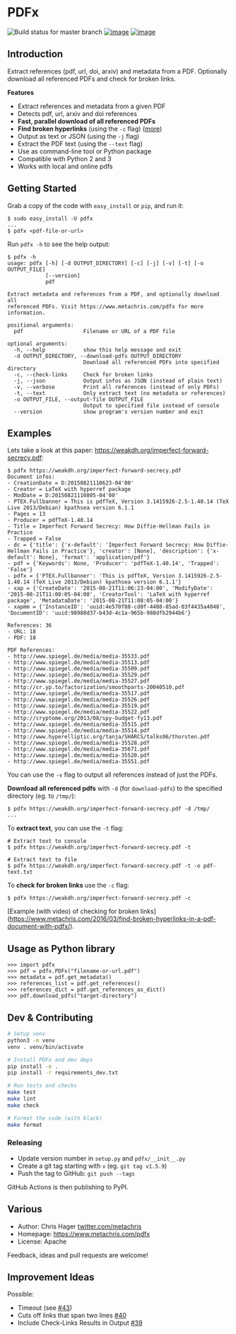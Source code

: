 # PDFx

![Build status for master branch](https://github.com/metachris/pdfx/workflows/Lint%20and%20test/badge.svg)
[![image](https://badge.fury.io/py/pdfx.svg)](https://pypi.python.org/pypi/pdfx)
[![image](https://img.shields.io/badge/license-Apache-blue.svg)](https://github.com/metachris/pdfx/blob/master/LICENSE)

## Introduction

Extract references (pdf, url, doi, arxiv) and metadata from a PDF.
Optionally download all referenced PDFs and check for broken links.

**Features**

-   Extract references and metadata from a given PDF
-   Detects pdf, url, arxiv and doi references
-   **Fast, parallel download of all referenced PDFs**
-   **Find broken hyperlinks** (using the `-c` flag)
    ([more](https://www.metachris.com/2016/03/find-broken-hyperlinks-in-a-pdf-document-with-pdfx/))
-   Output as text or JSON (using the `-j` flag)
-   Extract the PDF text (using the `--text` flag)
-   Use as command-line tool or Python package
-   Compatible with Python 2 and 3
-   Works with local and online pdfs

## Getting Started

Grab a copy of the code with `easy_install` or `pip`, and run it:

    $ sudo easy_install -U pdfx
    ...
    $ pdfx <pdf-file-or-url>

Run `pdfx -h` to see the help output:

    $ pdfx -h
    usage: pdfx [-h] [-d OUTPUT_DIRECTORY] [-c] [-j] [-v] [-t] [-o OUTPUT_FILE]
                [--version]
                pdf

    Extract metadata and references from a PDF, and optionally download all
    referenced PDFs. Visit https://www.metachris.com/pdfx for more information.

    positional arguments:
      pdf                   Filename or URL of a PDF file

    optional arguments:
      -h, --help            show this help message and exit
      -d OUTPUT_DIRECTORY, --download-pdfs OUTPUT_DIRECTORY
                            Download all referenced PDFs into specified directory
      -c, --check-links     Check for broken links
      -j, --json            Output infos as JSON (instead of plain text)
      -v, --verbose         Print all references (instead of only PDFs)
      -t, --text            Only extract text (no metadata or references)
      -o OUTPUT_FILE, --output-file OUTPUT_FILE
                            Output to specified file instead of console
      --version             show program's version number and exit

## Examples

Lets take a look at this paper:
<https://weakdh.org/imperfect-forward-secrecy.pdf>:

    $ pdfx https://weakdh.org/imperfect-forward-secrecy.pdf
    Document infos:
    - CreationDate = D:20150821110623-04'00'
    - Creator = LaTeX with hyperref package
    - ModDate = D:20150821110805-04'00'
    - PTEX.Fullbanner = This is pdfTeX, Version 3.1415926-2.5-1.40.14 (TeX Live 2013/Debian) kpathsea version 6.1.1
    - Pages = 13
    - Producer = pdfTeX-1.40.14
    - Title = Imperfect Forward Secrecy: How Diffie-Hellman Fails in Practice
    - Trapped = False
    - dc = {'title': {'x-default': 'Imperfect Forward Secrecy: How Diffie-Hellman Fails in Practice'}, 'creator': [None], 'description': {'x-default': None}, 'format': 'application/pdf'}
    - pdf = {'Keywords': None, 'Producer': 'pdfTeX-1.40.14', 'Trapped': 'False'}
    - pdfx = {'PTEX.Fullbanner': 'This is pdfTeX, Version 3.1415926-2.5-1.40.14 (TeX Live 2013/Debian) kpathsea version 6.1.1'}
    - xap = {'CreateDate': '2015-08-21T11:06:23-04:00', 'ModifyDate': '2015-08-21T11:08:05-04:00', 'CreatorTool': 'LaTeX with hyperref package', 'MetadataDate': '2015-08-21T11:08:05-04:00'}
    - xapmm = {'InstanceID': 'uuid:4e570f88-cd0f-4488-85ad-03f4435a4048', 'DocumentID': 'uuid:98988d37-b43d-4c1a-965b-988dfb2944b6'}

    References: 36
    - URL: 18
    - PDF: 18

    PDF References:
    - http://www.spiegel.de/media/media-35533.pdf
    - http://www.spiegel.de/media/media-35513.pdf
    - http://www.spiegel.de/media/media-35509.pdf
    - http://www.spiegel.de/media/media-35529.pdf
    - http://www.spiegel.de/media/media-35527.pdf
    - http://cr.yp.to/factorization/smoothparts-20040510.pdf
    - http://www.spiegel.de/media/media-35517.pdf
    - http://www.spiegel.de/media/media-35526.pdf
    - http://www.spiegel.de/media/media-35519.pdf
    - http://www.spiegel.de/media/media-35522.pdf
    - http://cryptome.org/2013/08/spy-budget-fy13.pdf
    - http://www.spiegel.de/media/media-35515.pdf
    - http://www.spiegel.de/media/media-35514.pdf
    - http://www.hyperelliptic.org/tanja/SHARCS/talks06/thorsten.pdf
    - http://www.spiegel.de/media/media-35528.pdf
    - http://www.spiegel.de/media/media-35671.pdf
    - http://www.spiegel.de/media/media-35520.pdf
    - http://www.spiegel.de/media/media-35551.pdf

You can use the `-v` flag to output all references instead of just the
PDFs.

**Download all referenced pdfs** with `-d` (for `download-pdfs`) to the
specified directory (eg. to `/tmp/`):

    $ pdfx https://weakdh.org/imperfect-forward-secrecy.pdf -d /tmp/
    ...

To **extract text**, you can use the `-t` flag:

    # Extract text to console
    $ pdfx https://weakdh.org/imperfect-forward-secrecy.pdf -t

    # Extract text to file
    $ pdfx https://weakdh.org/imperfect-forward-secrecy.pdf -t -o pdf-text.txt

To **check for broken links** use the `-c` flag:

    $ pdfx https://weakdh.org/imperfect-forward-secrecy.pdf -c

\[Example (with video) of checking for broken
links\](<https://www.metachris.com/2016/03/find-broken-hyperlinks-in-a-pdf-document-with-pdfx/>).

## Usage as Python library

    >>> import pdfx
    >>> pdf = pdfx.PDFx("filename-or-url.pdf")
    >>> metadata = pdf.get_metadata()
    >>> references_list = pdf.get_references()
    >>> references_dict = pdf.get_references_as_dict()
    >>> pdf.download_pdfs("target-directory")

## Dev & Contributing

```bash
# Setup venv
python3 -m venv
venv . venv/bin/activate

# Install PDFx and dev deps
pip install -e .
pip install -r requirements_dev.txt

# Run tests and checks
make test
make lint
make check

# Format the code (with black)
make format
```

### Releasing

* Update version number in `setup.py` and `pdfx/__init__.py`
* Create a git tag starting with `v` (eg. `git tag v1.5.9`)
* Push the tag to GitHub: `git push --tags`

GitHub Actions is then publishing to PyPI.


## Various

- Author: Chris Hager [twitter.com/metachris](https://twitter.com/metachris)
- Homepage: https://www.metachris.com/pdfx
- License: Apache

Feedback, ideas and pull requests are welcome!


## Improvement Ideas

Possible:

- Timeout (see [#43](https://github.com/metachris/pdfx/issues/43))
- Cuts off links that span two lines [#40](https://github.com/metachris/pdfx/issues/40)
- Include Check-Links Results in Output [#39](https://github.com/metachris/pdfx/issues/39)

